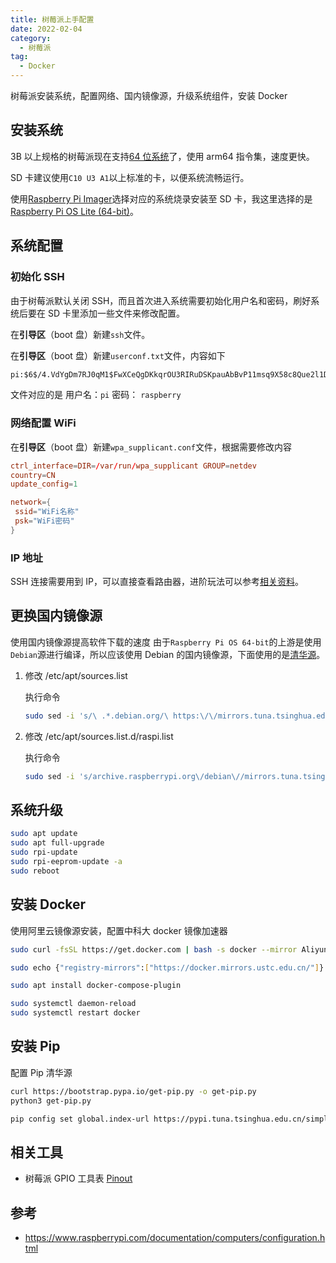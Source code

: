 ```yaml
---
title: 树莓派上手配置
date: 2022-02-04
category:
  - 树莓派
tag:
  - Docker
---
```


树莓派安装系统，配置网络、国内镜像源，升级系统组件，安装 Docker

<!-- more -->

## 安装系统

3B 以上规格的树莓派现在支持[64 位系统](https://www.raspberrypi.com/news/raspberry-pi-os-64-bit)了，使用 arm64 指令集，速度更快。

SD 卡建议使用`C10 U3 A1`以上标准的卡，以便系统流畅运行。

使用[Raspberry Pi Imager](https://www.raspberrypi.com/documentation/computers/getting-started.html#using-raspberry-pi-imager)选择对应的系统烧录安装至 SD 卡，我这里选择的是[Raspberry Pi OS Lite (64-bit)](https://www.raspberrypi.com/software/operating-systems/#raspberry-pi-os-64-bit)。

## 系统配置

### 初始化 SSH

由于树莓派默认关闭 SSH，而且首次进入系统需要初始化用户名和密码，刷好系统后要在 SD 卡里添加一些文件来修改配置。

在**引导区**（boot 盘）新建`ssh`文件。

在**引导区**（boot 盘）新建`userconf.txt`文件，内容如下

```txt
pi:$6$/4.VdYgDm7RJ0qM1$FwXCeQgDKkqrOU3RIRuDSKpauAbBvP11msq9X58c8Que2l1Dwq3vdJMgiZlQSbEXGaY5esVHGBNbCxKLVNqZW1
```

文件对应的是 用户名：`pi` 密码： `raspberry`

### 网络配置 WiFi

在**引导区**（boot 盘）新建`wpa_supplicant.conf`文件，根据需要修改内容

```conf
ctrl_interface=DIR=/var/run/wpa_supplicant GROUP=netdev
country=CN
update_config=1

network={
 ssid="WiFi名称"
 psk="WiFi密码"
}
```

### IP 地址

SSH 连接需要用到 IP，可以直接查看路由器，进阶玩法可以参考[相关资料](https://www.raspberrypi.com/documentation/computers/remote-access.html#introduction-to-remote-access)。

## 更换国内镜像源

使用国内镜像源提高软件下载的速度
由于`Raspberry Pi OS 64-bit`的上游是使用`Debian`源进行编译，所以应该使用 Debian 的国内镜像源，下面使用的是[清华源](https://mirrors.tuna.tsinghua.edu.cn)。

1. 修改 /etc/apt/sources.list

   执行命令

   ```bash
   sudo sed -i 's/\ .*.debian.org/\ https:\/\/mirrors.tuna.tsinghua.edu.cn/g' /etc/apt/sources.list
   ```

2. 修改 /etc/apt/sources.list.d/raspi.list

   执行命令

   ```bash
   sudo sed -i 's/archive.raspberrypi.org\/debian\//mirrors.tuna.tsinghua.edu.cn\/raspberrypi\//g' /etc/apt/sources.list.d/raspi.list
   ```

## 系统升级

```bash
sudo apt update
sudo apt full-upgrade
sudo rpi-update
sudo rpi-eeprom-update -a
sudo reboot
```

## 安装 Docker

使用阿里云镜像源安装，配置中科大 docker 镜像加速器

```bash
sudo curl -fsSL https://get.docker.com | bash -s docker --mirror Aliyun

sudo echo {"registry-mirrors":["https://docker.mirrors.ustc.edu.cn/"]} > /etc/docker/daemon.json

sudo apt install docker-compose-plugin

sudo systemctl daemon-reload
sudo systemctl restart docker
```

## 安装 Pip

配置 Pip 清华源

```bash
curl https://bootstrap.pypa.io/get-pip.py -o get-pip.py
python3 get-pip.py

pip config set global.index-url https://pypi.tuna.tsinghua.edu.cn/simple
```

## 相关工具

- 树莓派 GPIO 工具表 [Pinout](https://pinout.xyz/)

## 参考

- <https://www.raspberrypi.com/documentation/computers/configuration.html>
